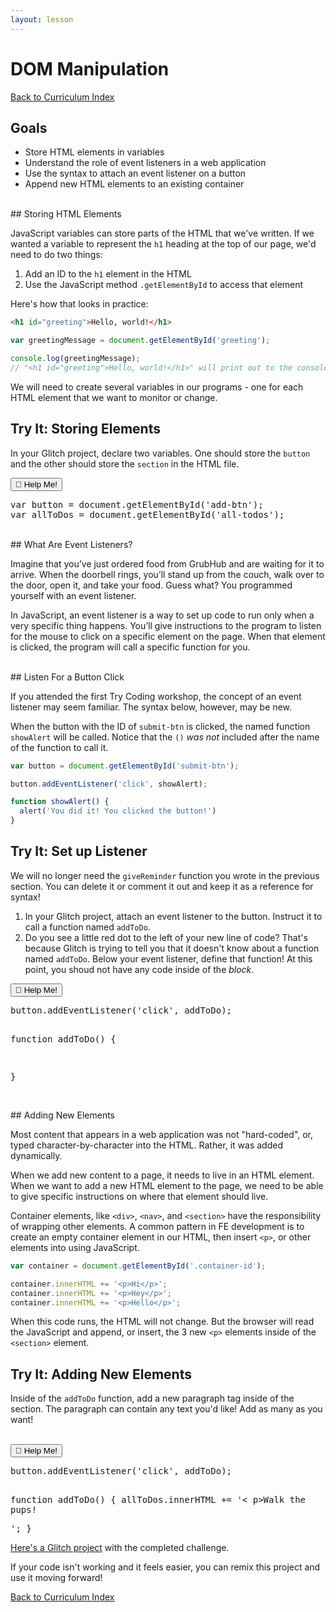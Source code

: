 ```yaml
---
layout: lesson
---
```


# DOM Manipulation
<a href="../">Back to Curriculum Index</a>

## Goals

- Store HTML elements in variables
- Understand the role of event listeners in a web application
- Use the syntax to attach an event listener on a button
- Append new HTML elements to an existing container

<br>
## Storing HTML Elements

JavaScript variables can store parts of the HTML that we've written. If we wanted a variable to represent the `h1` heading at the top of our page, we'd need to do two things:

1. Add an ID to the `h1` element in the HTML
2. Use the JavaScript method `.getElementById` to access that element

Here's how that looks in practice:

```html
<h1 id="greeting">Hello, world!</h1>
```

```js
var greetingMessage = document.getElementById('greeting');

console.log(greetingMessage);
// "<h1 id="greeting">Hello, world!</h1>" will print out to the console
```

We will need to create several variables in our programs - one for each HTML element that we want to monitor or change.

<div class="try-it-new">
  <h2>Try It: Storing Elements</h2>
  <p>In your Glitch project, declare two variables. One should store the <code>button</code> and the other should store the <code>section</code> in the HTML file.</p>

  <div class="help-container">
    <button class="help-click">🤚 Help Me!</button>
    <div class="help-toggle">
      <pre>var button = document.getElementById('add-btn');
var allToDos = document.getElementById('all-todos');</pre>
    </div>
  </div>
</div>

<br>
## What Are Event Listeners?

Imagine that you’ve just ordered food from GrubHub and are waiting for it to arrive. When the doorbell rings, you’ll stand up from the couch, walk over to the door, open it, and take your food. Guess what? You programmed yourself with an event listener.

In JavaScript, an event listener is a way to set up code to run only when a very specific thing happens. You’ll give instructions to the program to listen for the mouse to click on a specific element on the page. When that element is clicked, the program will call a specific function for you.

<br>
## Listen For a Button Click

If you attended the first Try Coding workshop, the concept of an event listener may seem familiar. The syntax below, however, may be new.

When the button with the ID of `submit-btn` is clicked, the named function `showAlert` will be called. Notice that the `()` _was not_ included after the name of the function to call it.

```javascript
var button = document.getElementById('submit-btn');

button.addEventListener('click', showAlert);

function showAlert() {
  alert('You did it! You clicked the button!')
}
```

<div class="try-it-new">
  <h2>Try It: Set up Listener</h2>
  <p>We will no longer need the <code>giveReminder</code> function you wrote in the previous section. You can delete it or comment it out and keep it as a reference for syntax!</p>
  <ol>
    <li>In your Glitch project, attach an event listener to the button. Instruct it to call a function named <code class="try-it-code">addToDo</code>.</li>
    <li>Do you see a little red dot to the left of your new line of code? That's because Glitch is trying to tell you that it doesn't know about a function named <code class="try-it-code">addToDo</code>. Below your event listener, define that function! At this point, you shoud not have any code inside of the <em>block</em>.</li>

  </ol>

  <div class="help-container">
    <button class="help-click">🤚 Help Me!</button>
    <div class="help-toggle">
      <pre>button.addEventListener('click', addToDo);

function addToDo() {

}</pre>
    </div>
  </div>
</div>

<br>
## Adding New Elements

Most content that appears in a web application was not "hard-coded", or, typed character-by-character into the HTML. Rather, it was added dynamically.

When we add new content to a page, it needs to live in an HTML element. When we want to add a new HTML element to the page, we need to be able to give specific instructions on where that element should live.

Container elements, like `<div>`, `<nav>`, and `<section>` have the responsibility of wrapping other elements. A common pattern in FE development is to create an empty container element in our HTML, then insert `<p>`, or other elements into using JavaScript.

```javascript
var container = document.getElementById('.container-id');

container.innerHTML += '<p>Hi</p>';
container.innerHTML += '<p>Hey</p>';
container.innerHTML += '<p>Hello</p>';
```

When this code runs, the HTML will not change. But the browser will read the JavaScript and append, or insert, the 3 new `<p>` elements inside of the `<section>` element.

<div class="try-it-new">
  <h2>Try It: Adding New Elements</h2>
  <p>Inside of the <code class="try-it-code">addToDo</code> function, add a new paragraph tag inside of the section. The paragraph can contain any text you'd like! Add as many as you want!</p>
  <br>

  <div class="help-container">
    <button class="help-click">🤚 Help Me!</button>
    <div class="help-toggle">
    <pre>button.addEventListener('click', addToDo);

function addToDo() {
  allToDos.innerHTML += '< p>Walk the pups!</p>';
}</pre>
      <p><a target="blank" href="https://glitch.com/edit/#!/tc-dom-manipulation-solution">Here's a Glitch project</a> with the completed challenge.</p>
      <p>If your code isn't working and it feels easier, you can remix this project and use it moving forward!</p>
    </div>
  </div>
</div>

<a href="../">Back to Curriculum Index</a>
